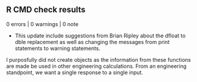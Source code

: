 ## R CMD check results

0 errors | 0 warnings | 0 note

* This update include suggestions from
 Brian Ripley about the dfloat to dble replacement as
 well as changing the messages from print statements
 to warning statements.
 
 I purposfully did not create objects as the information
 from these functions are made be used in other engineering
 calculations.  From an engineering standpoint, we want
 a single response to a single input.
